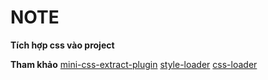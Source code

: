 # NOTE
**Tích hợp css vào project**

**Tham khảo**
[mini-css-extract-plugin](https://github.com/webpack-contrib/mini-css-extract-plugin "mini-css-extract-plugin")
[style-loader](https://github.com/webpack-contrib/style-loader "style-loader")
[css-loader](https://github.com/webpack-contrib/css-loader "css-loader")